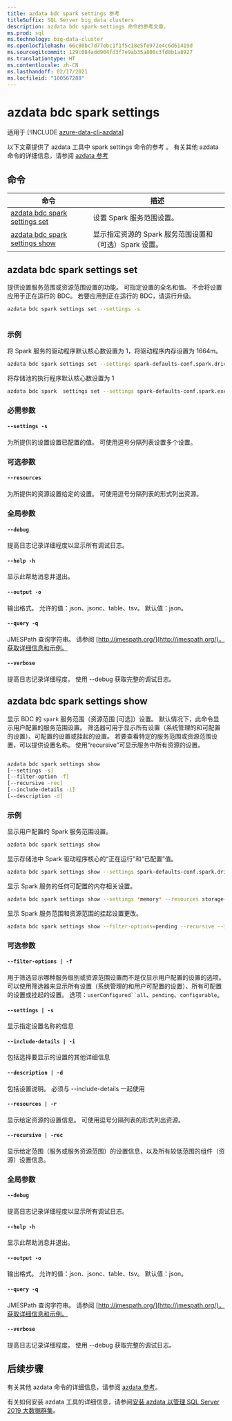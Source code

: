 ```yaml
---
title: azdata bdc spark settings 参考
titleSuffix: SQL Server big data clusters
description: azdata bdc spark settings 命令的参考文章。
ms.prod: sql
ms.technology: big-data-cluster
ms.openlocfilehash: 66c80bc7d77ebc1f1f5c18e5fe972e4c6d61419d
ms.sourcegitcommit: 129c084add904fd3f7e9ab35a800c3fd8b1a8927
ms.translationtype: HT
ms.contentlocale: zh-CN
ms.lasthandoff: 02/17/2021
ms.locfileid: "100567288"
---
```

# <a name="azdata-bdc-spark-settings"></a>azdata bdc spark settings

适用于 [!INCLUDE [azure-data-cli-azdata](../../includes/azure-data-cli-azdata.md)]

以下文章提供了 azdata 工具中 spark settings 命令的参考 。 有关其他 azdata 命令的详细信息，请参阅 [azdata 参考](reference-azdata.md)

## <a name="commands"></a>命令
|命令|描述|
| --- | --- |
[azdata bdc spark settings set](#azdata-bdc-spark-settings-set) | 设置 Spark 服务范围设置。
[azdata bdc spark settings show](#azdata-bdc-spark-settings-show) | 显示指定资源的 Spark 服务范围设置和（可选）Spark 设置。

## <a name="azdata-bdc-spark-settings-set"></a>azdata bdc spark settings set
提供设置服务范围或资源范围设置的功能。 可指定设置的全名和值。 不会将设置应用于正在运行的 BDC。 若要应用到正在运行的 BDC，请运行升级。
```bash
azdata bdc spark settings set --settings -s 
                        
```
### <a name="examples"></a>示例
将 Spark 服务的驱动程序默认核心数设置为 1，将驱动程序内存设置为 1664m。 
```bash 
azdata bdc spark settings set --settings spark-defaults-conf.spark.driver.cores=1,spark-defaults-conf.spark.driver.memory=1664m 
``` 
将存储池的执行程序默认核心数设置为 1 
```bash 
azdata bdc spark  settings set --settings spark-defaults-conf.spark.executor.cores=1 –resources storage-0 
``` 

### <a name="required-parameters"></a>必需参数
#### `--settings -s`
为所提供的设置设置已配置的值。 可使用逗号分隔列表设置多个设置。
### <a name="optional-parameters"></a>可选参数 
#### `--resources` 
为所提供的资源设置给定的设置。 可使用逗号分隔列表的形式列出资源。 

### <a name="global-arguments"></a>全局参数
#### `--debug`
提高日志记录详细程度以显示所有调试日志。
#### `--help -h`
显示此帮助消息并退出。
#### `--output -o`
输出格式。  允许的值：json、jsonc、table、tsv。  默认值：json。
#### `--query -q`
JMESPath 查询字符串。 请参阅 [http://jmespath.org/](http://jmespath.org/)，获取详细信息和示例。
#### `--verbose`
提高日志记录详细程度。 使用 --debug 获取完整的调试日志。

## <a name="azdata-bdc-spark-settings-show"></a>azdata bdc spark settings show
显示 BDC 的 `spark` 服务范围（资源范围 [可选]）设置。 默认情况下，此命令显示用户配置的服务范围设置。 筛选器可用于显示所有设置（系统管理的和可配置的设置）、可配置的设置或挂起的设置。 若要查看特定的服务范围或资源范围设置，可以提供设置名称。 使用“recursive”可显示服务中所有资源的设置。 
```bash

azdata bdc spark settings show 
[--settings -s]
[--filter-option -f]  
[--recursive -rec]
[--include-details -i]  
[--description -d]
```
### <a name="examples"></a>示例
显示用户配置的 Spark 服务范围设置。
```bash
azdata bdc spark settings show
```
显示存储池中 Spark 驱动程序核心的“正在运行”和“已配置”值。 
```bash
azdata bdc spark settings show --settings spark-defaults-conf.spark.driver.cores --resources storage-0 --include-details
```
显示 Spark 服务的任何可配置的内存相关设置。
```bash
azdata bdc spark settings show --settings *memory* --resources storage-0 
```
显示 Spark 服务范围和资源范围的挂起设置更改。
```bash
azdata bdc spark settings show --filter-options=pending --recursive --include-details
```
### <a name="optional-parameters"></a>可选参数 
#### `--filter-options | -f` 
用于筛选显示哪种服务级别或资源范围设置而不是仅显示用户配置的设置的选项。 可以使用筛选器来显示所有设置（系统管理的和用户可配置的设置）、所有可配置的设置或挂起的设置。 选项：`userConfigured``all`、`pending`、`configurable`。
#### `--settings | -s` 
显示指定设置名称的信息 
#### `--include-details | -i` 
包括选择要显示的设置的其他详细信息 
#### `--description | -d` 
包括设置说明。 必须与 --include-details 一起使用 
#### `--resources | -r` 
显示给定资源的设置信息。 可使用逗号分隔列表的形式列出资源。 
#### `--recursive | -rec` 
显示给定范围（服务或服务资源范围）的设置信息，以及所有较低范围的组件（资源）设置信息。 

### <a name="global-arguments"></a>全局参数
#### `--debug`
提高日志记录详细程度以显示所有调试日志。
#### `--help -h`
显示此帮助消息并退出。
#### `--output -o`
输出格式。  允许的值：json、jsonc、table、tsv。  默认值：json。
#### `--query -q`
JMESPath 查询字符串。 请参阅 [http://jmespath.org/](http://jmespath.org/)，获取详细信息和示例。
#### `--verbose`
提高日志记录详细程度。 使用 --debug 获取完整的调试日志。

## <a name="next-steps"></a>后续步骤

有关其他 azdata 命令的详细信息，请参阅 [azdata 参考](reference-azdata.md)。 

有关如何安装 azdata 工具的详细信息，请参阅[安装 azdata 以管理 SQL Server 2019 大数据群集](../install/deploy-install-azdata.md)。
